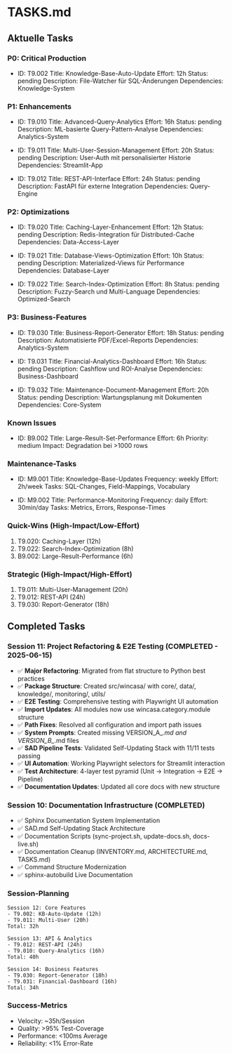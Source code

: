 # TASKS.md

## Aktuelle Tasks

### P0: Critical Production
- ID: T9.002
  Title: Knowledge-Base-Auto-Update
  Effort: 12h
  Status: pending
  Description: File-Watcher für SQL-Änderungen
  Dependencies: Knowledge-System

### P1: Enhancements
- ID: T9.010
  Title: Advanced-Query-Analytics
  Effort: 16h
  Status: pending
  Description: ML-basierte Query-Pattern-Analyse
  Dependencies: Analytics-System

- ID: T9.011
  Title: Multi-User-Session-Management
  Effort: 20h
  Status: pending
  Description: User-Auth mit personalisierter Historie
  Dependencies: Streamlit-App

- ID: T9.012
  Title: REST-API-Interface
  Effort: 24h
  Status: pending
  Description: FastAPI für externe Integration
  Dependencies: Query-Engine

### P2: Optimizations
- ID: T9.020
  Title: Caching-Layer-Enhancement
  Effort: 12h
  Status: pending
  Description: Redis-Integration für Distributed-Cache
  Dependencies: Data-Access-Layer

- ID: T9.021
  Title: Database-Views-Optimization
  Effort: 10h
  Status: pending
  Description: Materialized-Views für Performance
  Dependencies: Database-Layer

- ID: T9.022
  Title: Search-Index-Optimization
  Effort: 8h
  Status: pending
  Description: Fuzzy-Search und Multi-Language
  Dependencies: Optimized-Search

### P3: Business-Features
- ID: T9.030
  Title: Business-Report-Generator
  Effort: 18h
  Status: pending
  Description: Automatisierte PDF/Excel-Reports
  Dependencies: Analytics-System

- ID: T9.031
  Title: Financial-Analytics-Dashboard
  Effort: 16h
  Status: pending
  Description: Cashflow und ROI-Analyse
  Dependencies: Business-Dashboard

- ID: T9.032
  Title: Maintenance-Document-Management
  Effort: 20h
  Status: pending
  Description: Wartungsplanung mit Dokumenten
  Dependencies: Core-System

### Known Issues
- ID: B9.002
  Title: Large-Result-Set-Performance
  Effort: 6h
  Priority: medium
  Impact: Degradation bei >1000 rows

### Maintenance-Tasks
- ID: M9.001
  Title: Knowledge-Base-Updates
  Frequency: weekly
  Effort: 2h/week
  Tasks: SQL-Changes, Field-Mappings, Vocabulary

- ID: M9.002
  Title: Performance-Monitoring
  Frequency: daily
  Effort: 30min/day
  Tasks: Metrics, Errors, Response-Times

### Quick-Wins (High-Impact/Low-Effort)
1. T9.020: Caching-Layer (12h)
2. T9.022: Search-Index-Optimization (8h)
3. B9.002: Large-Result-Performance (6h)

### Strategic (High-Impact/High-Effort)
1. T9.011: Multi-User-Management (20h)
2. T9.012: REST-API (24h)
3. T9.030: Report-Generator (18h)

## Completed Tasks

### Session 11: Project Refactoring & E2E Testing (COMPLETED - 2025-06-15)
- ✅ **Major Refactoring**: Migrated from flat structure to Python best practices
- ✅ **Package Structure**: Created src/wincasa/ with core/, data/, knowledge/, monitoring/, utils/
- ✅ **E2E Testing**: Comprehensive testing with Playwright UI automation
- ✅ **Import Updates**: All modules now use wincasa.category.module structure  
- ✅ **Path Fixes**: Resolved all configuration and import path issues
- ✅ **System Prompts**: Created missing VERSION_A_*.md and VERSION_B_*.md files
- ✅ **SAD Pipeline Tests**: Validated Self-Updating Stack with 11/11 tests passing
- ✅ **UI Automation**: Working Playwright selectors for Streamlit interaction
- ✅ **Test Architecture**: 4-layer test pyramid (Unit → Integration → E2E → Pipeline)
- ✅ **Documentation Updates**: Updated all core docs with new structure

### Session 10: Documentation Infrastructure (COMPLETED)
- ✅ Sphinx Documentation System Implementation
- ✅ SAD.md Self-Updating Stack Architecture  
- ✅ Documentation Scripts (sync-project.sh, update-docs.sh, docs-live.sh)
- ✅ Documentation Cleanup (INVENTORY.md, ARCHITECTURE.md, TASKS.md)
- ✅ Command Structure Modernization
- ✅ sphinx-autobuild Live Documentation

### Session-Planning
```
Session 12: Core Features  
- T9.002: KB-Auto-Update (12h)
- T9.011: Multi-User (20h)
Total: 32h

Session 13: API & Analytics
- T9.012: REST-API (24h)
- T9.010: Query-Analytics (16h)
Total: 40h

Session 14: Business Features
- T9.030: Report-Generator (18h)
- T9.031: Financial-Dashboard (16h)
Total: 34h
```

### Success-Metrics
- Velocity: ~35h/Session
- Quality: >95% Test-Coverage
- Performance: <100ms Average
- Reliability: <1% Error-Rate